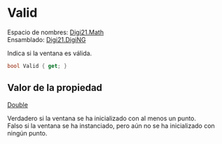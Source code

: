 # Valid

Espacio de nombres: [Digi21.Math](../../)  
Ensamblado: [Digi21.DigiNG](../../../)

Indica si la ventana es válida.

```csharp
bool Valid { get; }
```

## Valor de la propiedad

[Double](https://docs.microsoft.com/en-us/dotnet/api/system.double?view=net-5.0)

Verdadero si la ventana se ha inicializado con al menos un punto.  
Falso si la ventana se ha instanciado, pero aún no se ha inicializado con ningún punto.

